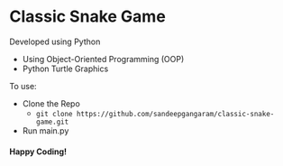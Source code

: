 # Classic Snake Game

Developed using Python

- Using Object-Oriented Programming (OOP)
- Python Turtle Graphics

To use:

- Clone the Repo 
  - `git clone https://github.com/sandeepgangaram/classic-snake-game.git`
- Run main.py


#### Happy Coding!
